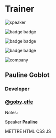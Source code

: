<!-- .slide: class="speaker-slide" -->

<div class="speaker-slide">

# Trainer

![](./assets/images/pauline.jpeg 'speaker')

![](./assets/images/js-logo.png 'badge badge')

![](./assets/images/vue-logo.png 'badge badge')

![](./assets/images/svelte-logo.png 'badge badge')

![](./assets/images/logo-SFEIR-blanc.png 'company')


<h2>Pauline <span>Goblot</span></h2>

### Developer


### [@goby_elfe](https://twitter.com/goby_elfe)

</div>

Notes:

Speaker **Pauline**

METTRE HTML CSS JS
